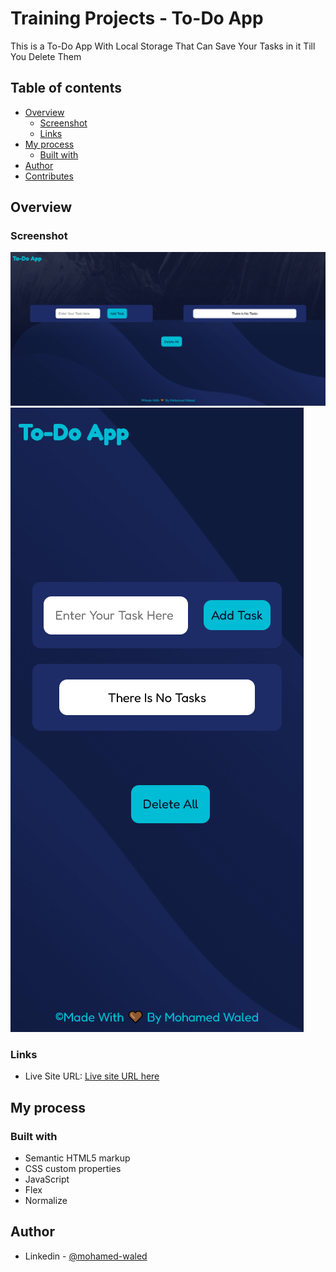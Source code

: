 # Training Projects - To-Do App

This is a To-Do App With Local Storage That Can Save Your Tasks in it Till You Delete Them

## Table of contents

- [Overview](#overview)
  - [Screenshot](#screenshot)
  - [Links](#links)
- [My process](#my-process)
  - [Built with](#built-with)
- [Author](#author)
- [Contributes](#contributes)

## Overview

### Screenshot

![](images/Desktop.png)
![](images/Mobile.png)

### Links

- Live Site URL: [Live site URL here](https://mohamed-waled.github.io/To-Do-App/)

## My process

### Built with

- Semantic HTML5 markup
- CSS custom properties
- JavaScript
- Flex
- Normalize

## Author

- Linkedin - [@mohamed-waled](https://www.linkedin.com/in/mohamed-waled-82a51a1bb/)